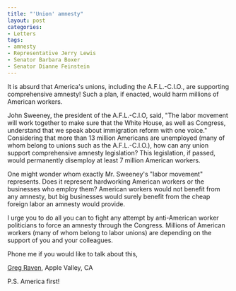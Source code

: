 ```yaml
---
title: "'Union' amnesty"
layout: post
categories:
- Letters
tags:
- amnesty
- Representative Jerry Lewis
- Senator Barbara Boxer
- Senator Dianne Feinstein
---
```


It is absurd that America's unions, including the A.F.L.-C.I.O., are supporting comprehensive amnesty! Such a plan, if enacted, would harm millions of American workers.  
  
John Sweeney, the president of the A.F.L.-C.I.O, said, "The labor movement will work together to make sure that the White House, as well as Congress, understand that we speak about immigration reform with one voice." Considering that more than 13 million Americans are unemployed (many of whom belong to unions such as the A.F.L.-C.I.O.), how can any union support comprehensive amnesty legislation? This legislation, if passed, would permanently disemploy at least 7 million American workers.

One might wonder whom exactly Mr. Sweeney's "labor movement" represents. Does it represent hardworking American workers or the businesses who employ them? American workers would not benefit from any amnesty, but big businesses would surely benefit from the cheap foreign labor an amnesty would provide.

I urge you to do all you can to fight any attempt by anti-American worker politicians to force an amnesty through the Congress. Millions of American workers (many of whom belong to labor unions) are depending on the support of you and your colleagues.

Phone me if you would like to talk about this,

[Greg Raven](https://www.gregraven.org), Apple Valley, CA

P.S. America first!
